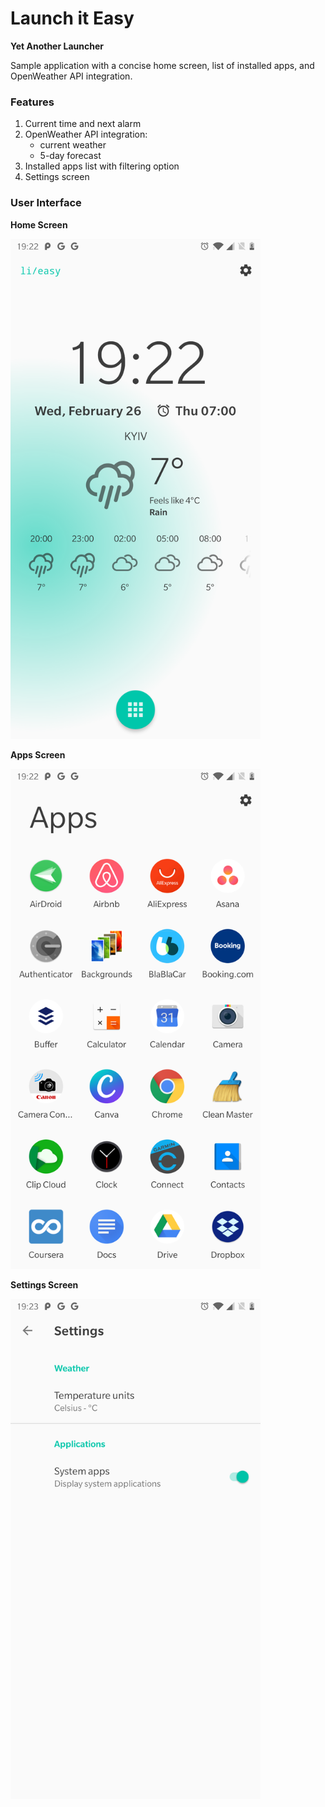 # Launch it Easy

**Yet Another Launcher**

Sample application with a concise home screen, list of installed apps, and OpenWeather API integration.

### Features

1. Current time and next alarm
2. OpenWeather API integration:
    - current weather
    - 5-day forecast
3. Installed apps list with filtering option
4. Settings screen

### User Interface

**Home Screen**

<img src="images/home.png" width="400px" />

**Apps Screen**

<img src="images/apps.png" width="400px" />

**Settings Screen**

<img src="images/settings.png" width="400px" />
